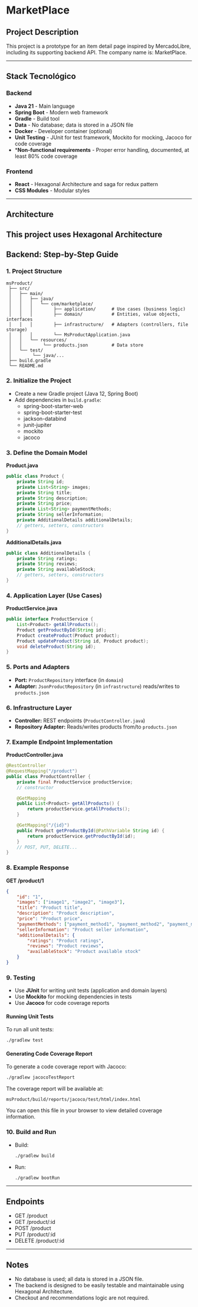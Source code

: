 # MarketPlace

## Project Description

This project is a prototype for an item detail page inspired by MercadoLibre, including its supporting backend API. The company name is: MarketPlace.

---

## Stack Tecnológico

### Backend
- **Java 21** - Main language
- **Spring Boot** - Modern web framework
- **Gradle** - Build tool
- **Data** - No database; data is stored in a JSON file
- **Docker** - Developer container (optional)
- **Unit Testing** - JUnit for test framework, Mockito for mocking, Jacoco for code coverage
- ***Non-functional requirements** - Proper error handling, documented, at least 80% code coverage

### Frontend
- **React** - Hexagonal Architecture and saga for redux pattern
- **CSS Modules** - Modular styles

---

## Architecture

This project uses **Hexagonal Architecture**
---

## Backend: Step-by-Step Guide

### 1. Project Structure

```
msProduct/
 ├── src/
 │   ├── main/
 │   │   ├── java/
 │   │   │   └── com/marketplace/
 │   │   │        ├── application/      # Use cases (business logic)
 │   │   │        ├── domain/           # Entities, value objects, interfaces
 │   │   │        ├── infrastructure/   # Adapters (controllers, file storage)
 │   │   │        └── MsProductApplication.java
 │   │   └── resources/
 │   │        └── products.json         # Data store
 │   └── test/
 │        └── java/...
 ├── build.gradle
 └── README.md
```

### 2. Initialize the Project

- Create a new Gradle project (Java 12, Spring Boot)
- Add dependencies in `build.gradle`:
  - spring-boot-starter-web
  - spring-boot-starter-test
  - jackson-databind
  - junit-jupiter
  - mockito
  - jacoco

### 3. Define the Domain Model

**Product.java**
```java
public class Product {
    private String id;
    private List<String> images;
    private String title;
    private String description;
    private String price;
    private List<String> paymentMethods;
    private String sellerInformation;
    private AdditionalDetails additionalDetails;
    // getters, setters, constructors
}
```

**AdditionalDetails.java**
```java
public class AdditionalDetails {
    private String ratings;
    private String reviews;
    private String availableStock;
    // getters, setters, constructors
}
```

### 4. Application Layer (Use Cases)

**ProductService.java**
```java
public interface ProductService {
    List<Product> getAllProducts();
    Product getProductById(String id);
    Product createProduct(Product product);
    Product updateProduct(String id, Product product);
    void deleteProduct(String id);
}
```

### 5. Ports and Adapters

- **Port:** `ProductRepository` interface (in `domain`)
- **Adapter:** `JsonProductRepository` (in `infrastructure`) reads/writes to `products.json`

### 6. Infrastructure Layer

- **Controller:** REST endpoints (`ProductController.java`)
- **Repository Adapter:** Reads/writes products from/to `products.json`

### 7. Example Endpoint Implementation

**ProductController.java**
```java
@RestController
@RequestMapping("/product")
public class ProductController {
    private final ProductService productService;
    // constructor

    @GetMapping
    public List<Product> getAllProducts() {
        return productService.getAllProducts();
    }

    @GetMapping("/{id}")
    public Product getProductById(@PathVariable String id) {
        return productService.getProductById(id);
    }
    // POST, PUT, DELETE...
}
```

### 8. Example Response

**GET /product/1**
```json
{
    "id": "1",
    "images": ["image1", "image2", "image3"],
    "title": "Product title",
    "description": "Product description",
    "price": "Product price",
    "paymentMethods": ["payment_method1", "payment_method2", "payment_method3"],
    "sellerInformation": "Product seller information",
    "additionalDetails": {
        "ratings": "Product ratings",
        "reviews": "Product reviews",
        "availableStock": "Product available stock"
    }
}
```

### 9. Testing

- Use **JUnit** for writing unit tests (application and domain layers)
- Use **Mockito** for mocking dependencies in tests
- Use **Jacoco** for code coverage reports

#### Running Unit Tests

To run all unit tests:
```sh
./gradlew test
```

#### Generating Code Coverage Report

To generate a code coverage report with Jacoco:
```sh
./gradlew jacocoTestReport
```

The coverage report will be available at:
```
msProduct/build/reports/jacoco/test/html/index.html
```

You can open this file in your browser to view detailed coverage information.

### 10. Build and Run

- Build:
  ```sh
  ./gradlew build
  ```
- Run:
  ```sh
  ./gradlew bootRun
  ```

---

## Endpoints
- GET /product
- GET /product/:id
- POST /product
- PUT /product/:id
- DELETE /product/:id

---

## Notes
- No database is used; all data is stored in a JSON file.
- The backend is designed to be easily testable and maintainable using Hexagonal Architecture.
- Checkout and recommendations logic are not required.
